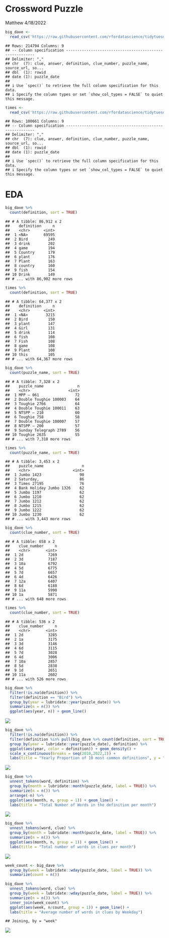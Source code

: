 Crossword Puzzle
================
Matthew
4/18/2022

``` r
big_dave <- 
  read_csv('https://raw.githubusercontent.com/rfordatascience/tidytuesday/master/data/2022/2022-04-19/big_dave.csv')
```

    ## Rows: 214794 Columns: 9
    ## -- Column specification --------------------------------------------------------
    ## Delimiter: ","
    ## chr  (7): clue, answer, definition, clue_number, puzzle_name, source_url, so...
    ## dbl  (1): rowid
    ## date (1): puzzle_date
    ## 
    ## i Use `spec()` to retrieve the full column specification for this data.
    ## i Specify the column types or set `show_col_types = FALSE` to quiet this message.

``` r
times <- 
  read_csv('https://raw.githubusercontent.com/rfordatascience/tidytuesday/master/data/2022/2022-04-19/times.csv')
```

    ## Rows: 100661 Columns: 9
    ## -- Column specification --------------------------------------------------------
    ## Delimiter: ","
    ## chr  (7): clue, answer, definition, clue_number, puzzle_name, source_url, so...
    ## dbl  (1): rowid
    ## date (1): puzzle_date
    ## 
    ## i Use `spec()` to retrieve the full column specification for this data.
    ## i Specify the column types or set `show_col_types = FALSE` to quiet this message.

# EDA

``` r
big_dave %>% 
  count(definition, sort = TRUE)
```

    ## # A tibble: 86,912 x 2
    ##    definition     n
    ##    <chr>      <int>
    ##  1 <NA>       69595
    ##  2 Bird         249
    ##  3 drink        202
    ##  4 game         194
    ##  5 Country      179
    ##  6 plant        176
    ##  7 Plant        163
    ##  8 country      160
    ##  9 fish         154
    ## 10 Drink        149
    ## # ... with 86,902 more rows

``` r
times %>% 
  count(definition, sort = TRUE)
```

    ## # A tibble: 64,377 x 2
    ##    definition     n
    ##    <chr>      <int>
    ##  1 <NA>        3215
    ##  2 Bird         150
    ##  3 plant        147
    ##  4 Girl         131
    ##  5 drink        114
    ##  6 fish         108
    ##  7 Fish         108
    ##  8 game         108
    ##  9 Plant        108
    ## 10 this         105
    ## # ... with 64,367 more rows

``` r
big_dave %>% 
  count(puzzle_name, sort = TRUE)
```

    ## # A tibble: 7,328 x 2
    ##    puzzle_name               n
    ##    <chr>                 <int>
    ##  1 MPP – 061                72
    ##  2 Double Toughie 100003    64
    ##  3 Toughie 2766             64
    ##  4 Double Toughie 100011    63
    ##  5 NTSPP – 210              60
    ##  6 Toughie 758              58
    ##  7 Double Toughie 100007    57
    ##  8 NTSPP – 200              57
    ##  9 Sunday Telegraph 2789    56
    ## 10 Toughie 2635             55
    ## # ... with 7,318 more rows

``` r
times %>% 
  count(puzzle_name, sort = TRUE)
```

    ## # A tibble: 3,453 x 2
    ##    puzzle_name                 n
    ##    <chr>                   <int>
    ##  1 Jumbo 1423                 90
    ##  2 Saturday,                  86
    ##  3 Times 27195                76
    ##  4 Bank Holiday Jumbo 1326    62
    ##  5 Jumbo 1197                 62
    ##  6 Jumbo 1210                 62
    ##  7 Jumbo 1212                 62
    ##  8 Jumbo 1215                 62
    ##  9 Jumbo 1222                 62
    ## 10 Jumbo 1230                 62
    ## # ... with 3,443 more rows

``` r
big_dave %>% 
  count(clue_number, sort = TRUE)
```

    ## # A tibble: 658 x 2
    ##    clue_number     n
    ##    <chr>       <int>
    ##  1 2d           7269
    ##  2 3d           7187
    ##  3 10a          6792
    ##  4 5d           6775
    ##  5 7d           6657
    ##  6 4d           6426
    ##  7 12a          6407
    ##  8 6d           6188
    ##  9 11a          5990
    ## 10 1a           5871
    ## # ... with 648 more rows

``` r
times %>% 
  count(clue_number, sort = TRUE)
```

    ## # A tibble: 536 x 2
    ##    clue_number     n
    ##    <chr>       <int>
    ##  1 2d           3285
    ##  2 1a           3175
    ##  3 3d           3146
    ##  4 6d           3115
    ##  5 7d           3028
    ##  6 4d           3006
    ##  7 10a          2857
    ##  8 5d           2838
    ##  9 1d           2651
    ## 10 11a          2602
    ## # ... with 526 more rows

``` r
big_dave %>% 
  filter(!is.na(definition)) %>% 
  filter(definition == "Bird") %>% 
  group_by(year = lubridate::year(puzzle_date)) %>% 
  summarize(n = n()) %>% 
  ggplot(aes(year, n)) + geom_line()
```

![](Crossword-Puzzle_files/figure-gfm/unnamed-chunk-3-1.png)<!-- -->

``` r
big_dave %>% 
  filter(!is.na(definition)) %>% 
  filter(definition %in% pull(big_dave %>% count(definition, sort = TRUE) %>% head(10), definition)) %>% 
  group_by(year = lubridate::year(puzzle_date), definition) %>% 
  ggplot(aes(year, color = definition)) + geom_density() +
  scale_x_continuous(breaks = seq(2010,2022,2)) +
  labs(title = "Yearly Proportion of 10 most common definitions", y = "", x = "")
```

![](Crossword-Puzzle_files/figure-gfm/unnamed-chunk-3-2.png)<!-- -->

``` r
big_dave %>% 
  unnest_tokens(word, definition) %>% 
  group_by(month = lubridate::month(puzzle_date, label = TRUE)) %>% 
  summarize(n = n()) %>% 
  arrange(-n) %>% 
  ggplot(aes(month, n, group = 1)) + geom_line() +
  labs(title = "Total Number of Words in the definition per month")
```

![](Crossword-Puzzle_files/figure-gfm/unnamed-chunk-4-1.png)<!-- -->

``` r
big_dave %>% 
  unnest_tokens(word, clue) %>% 
  group_by(month = lubridate::month(puzzle_date, label = TRUE)) %>% 
  summarize(n = n()) %>% 
  ggplot(aes(month, n, group = 1)) + geom_line() +
  labs(title = "Total number of words in clues per month")
```

![](Crossword-Puzzle_files/figure-gfm/unnamed-chunk-4-2.png)<!-- -->

``` r
week_count <- big_dave %>%
  group_by(week = lubridate::wday(puzzle_date, label = TRUE)) %>% 
  summarize(count = n())

big_dave %>% 
  unnest_tokens(word, clue) %>% 
  group_by(week = lubridate::wday(puzzle_date, label = TRUE)) %>% 
  summarize(n = n()) %>% 
  inner_join(week_count) %>% 
  ggplot(aes(week, n/count, group = 1)) + geom_line() +
  labs(title = "Average number of words in clues by Weekday")
```

    ## Joining, by = "week"

![](Crossword-Puzzle_files/figure-gfm/unnamed-chunk-5-1.png)<!-- -->
